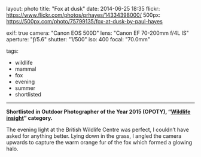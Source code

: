 layout: photo
title: "Fox at dusk"
date: 2014-06-25 18:35
flickr: https://www.flickr.com/photos/prhayes/14334398000/
500px: https://500px.com/photo/75799135/fox-at-dusk-by-paul-hayes

exif: true
camera: "Canon EOS 500D"
lens: "Canon EF 70-200mm f/4L IS"
aperture: "ƒ/5.6"
shutter: "1/500"
iso: 400
focal: "70.0mm"

tags:
  - wildlife
  - mammal
  - fox
  - evening
  - summer
  - shortlisted
---

__Shortlisted in Outdoor Photographer of the Year 2015 (OPOTY), “[Wildlife insight](http://www.opoty.co.uk/pages/2015%2Bwinners/)” category.__

The evening light at the British Wildlife Centre was perfect, I couldn’t have asked for anything better. Lying down in the grass, I angled the camera upwards to capture the warm orange fur of the fox which formed a glowing halo.
